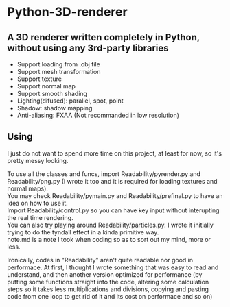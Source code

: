 # Python-3D-renderer
## A 3D renderer written completely in Python, without using any 3rd-party libraries
- Support loading from .obj file
- Support mesh transformation
- Support texture
- Support normal map
- Support smooth shading
- Lighting(difused): parallel, spot, point
- Shadow: shadow mapping
- Anti-aliasing: FXAA (Not recommanded in low resolution)

## Using
I just do not want to spend more time on this project, at least for now, so it's pretty messy looking.  
  
To use all the classes and funcs, import Readability/pyrender.py and Readability/png.py (I wrote it too and it is required for loading textures and normal maps).  
You may check Readability/pymain.py and Readability/prefinal.py to have an idea on how to use it.  
Import Readability/control.py so you can have key input without interupting the real time rendering.  
You can also try playing around Readability/particles.py. I wrote it initially trying to do the tyndall effect in a kinda primitive way.  
note.md is a note I took when coding so as to sort out my mind, more or less.  
  
Ironically, codes in "Readability" aren't quite readable nor good in performace. At first, I thought I wrote something that was easy to read and understand, and then another version optimized for performance (by putting some functions straight into the code, altering some calculation steps so it takes less multiplications and divisions, copying and pasting code from one loop to get rid of it and its cost on performace and so on)  


